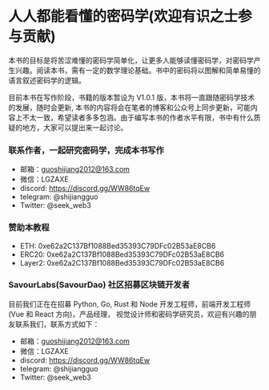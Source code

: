 # 人人都能看懂的密码学(欢迎有识之士参与贡献)

本书的目标是将苦涩难懂的密码学简单化，让更多人能够读懂密码学，对密码学产生兴趣。阅读本书，需有一定的数学理论基础。书中的密码将以图解和简单易懂的语言叙述密码学的逻辑。

<!-- ### [第一章：序言](./preface/README.md)

### [第二章：密码学发展简史](./history/README.md)

### [第三章：对称加密和非对称加密](./encryptType/README.md)

### [第四章：单向散列函数 ](./Hash/README.md)

### [第五章：分组加密 ](./blockCipher/README.md)

### [第六章：消息认证码 ](./MAC/README.md)

### [第七章：PKI公钥基础设施 ](./PKI/README.md)

### [第八章：数字签名 ](./DigitalSignature/README.md)

### [第九章：秘密共享 ](./share/README.md)

### [第十章：MPC 多方计算概述 ](./MPC/README.md)

### [第十一章：不经意传输 ](./ot/README.md)

### [第十二章：混淆电路 ](./GC/README.md)

### [第十三章： 具体的 MPC 算法和代码实现 ](./MPC/mpc-implementation.md)

### [第十四章：零知识证明简介](./zkp/zkp_introduce.md)

### [第十五章：零知识证明应用](./zkp/app.md)

### [第十六章：Groth16 算法介绍和代码实现](./zkp/groth16.md)

### [第十七章：Sonic 算法介绍和代码实现]()

### [第十八章：Fractal 算法介绍和代码实现]()

### [第十九章：Halo 算法介绍和代码实现]()

### [第二十章：SuperSonic 算法介绍和代码实现]()

### [第二十一章：Marlin 算法介绍和代码实现]()

### [第二十二章：Plonk 算法介绍和代码实现]()

### [第二十三章：Zk-Stark 算法介绍和代码实现]()

### [第二十三章：国密 ](./china/README.md)

### [关于本书](./preface/README.md) -->


目前本书在写作阶段，书籍的版本暂设为 V1.0.1 版，本书将一直跟随密码学技术的发展，随时会更新, 本书的内容将会在笔者的博客和公众号上同步更新，可能内容上不太一致，希望读者多多包涵。由于编写本书的作者水平有限，书中有什么质疑的地方，大家可以提出来一起讨论。

### 联系作者，一起研究密码学，完成本书写作

- 邮箱：guoshijiang2012@163.com
- 微信：LGZAXE
- discord: https://discord.gg/WW86tqEw
- telegram: @shijiangguo
- Twitter: @seek_web3

### 赞助本教程

- ETH: 0xe62a2C137Bf1088Bed35393C79DFc02B53aE8CB6
- ERC20: 0xe62a2C137Bf1088Bed35393C79DFc02B53aE8CB6
- Layer2: 0xe62a2C137Bf1088Bed35393C79DFc02B53aE8CB6


### SavourLabs(SavourDao) 社区招募区块链开发者

目前我们正在在招募 Python, Go, Rust 和 Node 开发工程师，前端开发工程师(Vue 和 React 方向)，产品经理， 视觉设计师和密码学研究员，欢迎有兴趣的朋友联系我们，联系方式如下：

- 邮箱：guoshijiang2012@163.com
- 微信：LGZAXE
- discord: https://discord.gg/WW86tqEw
- telegram: @shijiangguo
- Twitter: @seek_web3


